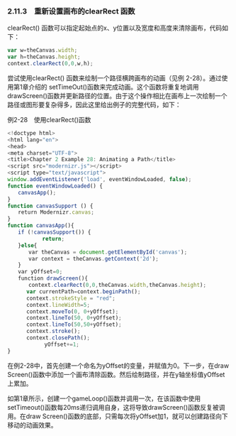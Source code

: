 ### 2.11.3　重新设置画布的clearRect 函数

clearRect() 函数可以指定起始点的x、y位置以及宽度和高度来清除画布，代码如下：

```javascript
var w=theCanvas.width; 
var h=theCanvas.height; 
context.clearRect(0,0,w,h);
```

尝试使用clearRect() 函数来绘制一个路径横跨画布的动画（见例 2-28）。通过使用第1章介绍的 setTimeOut()函数来完成动画。这个函数将重复地调用drawScreen()函数并更新路径的位置。由于这个操作相比在画布上一次绘制一个路径或图形要复杂得多，因此这里给出例子的完整代码，如下：

例2-28　使用clearRect()函数

```javascript
<!doctype html>
<html lang="en">
<head>
<meta charset="UTF-8">
<title>Chapter 2 Example 28: Animating a Path</title>
<script src="modernizr.js"></script>
<script type="text/javascript">
window.addEventListener('load', eventWindowLoaded, false);
function eventWindowLoaded() {
　　canvasApp();
}
function canvasSupport () {
　　return Modernizr.canvas;
}
function canvasApp(){
　　if (!canvasSupport()) {
　　　　　　 return;
　　}else{
　　　　var theCanvas = document.getElementById('canvas');
　　　　var context = theCanvas.getContext('2d');
　　}
　　var yOffset=0;
　　function drawScreen(){
　　　　context.clearRect(0,0,theCanvas.width,theCanvas.height);
　　　 var currentPath=context.beginPath();
　　　 context.strokeStyle = "red"; 
　　　 context.lineWidth=5;
　　　 context.moveTo(0, 0+yOffset);
　　　 context.lineTo(50, 0+yOffset);
　　　 context.lineTo(50,50+yOffset);
　　　 context.stroke();
　　　 context.closePath();
　　　　　　　yOffset+=1;
}
```

在例2-28中，首先创建一个命名为yOffset的变量，并赋值为0。下一步，在draw Screen()函数中添加一个画布清除函数。然后绘制路径，并在y轴坐标值yOffset上累加。

如第1章所示，创建一个gameLoop()函数并调用一次，在该函数中使用setTimeout()函数每20ms递归调用自身，这将导致drawScreen()函数反复被调用。在draw Screen()函数的底部，只需每次将yOffset加1，就可以创建路径向下移动的动画效果。

